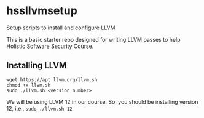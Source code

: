 # hssllvmsetup
Setup scripts to install and configure LLVM

This is a basic starter repo designed for writing LLVM passes to help Holistic Software Security Course.

## Installing LLVM

```
wget https://apt.llvm.org/llvm.sh
chmod +x llvm.sh
sudo ./llvm.sh <version number>
```
We will be using LLVM 12 in our course. So, you should be installing version 12, i.e., `sudo ./llvm.sh 12`

